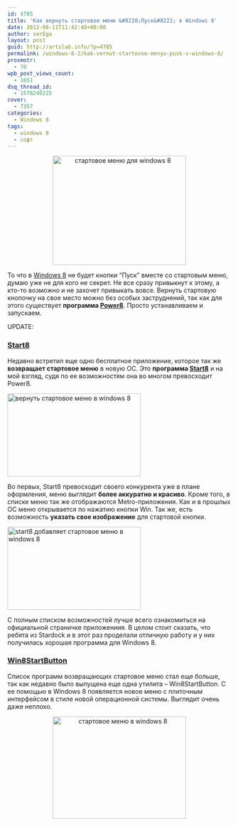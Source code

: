 ```yaml
---
id: 4785
title: 'Как вернуть стартовое меню &#8220;Пуск&#8221; в Windows 8'
date: 2012-08-11T11:42:40+00:00
author: serEga
layout: post
guid: http://artslab.info/?p=4785
permalink: /windows-8-2/kak-vernut-startovoe-menyu-pusk-v-windows-8/
prosmotr:
  - 70
wpb_post_views_count:
  - 1651
dsq_thread_id:
  - 1578240225
cover:
  - 7357
categories:
  - Windows 8
tags:
  - windows 8
  - софт
---
```

<center>
  <a href="http://googledrive.com/host/0B9lHVSSSdxdxd0hjdUdmRzY3Tjg/windows8_start_button.png"><img src="http://googledrive.com/host/0B9lHVSSSdxdxd0hjdUdmRzY3Tjg/windows8_start_button-300x246.png" alt="стартовое меню для windows 8" title="windows8_start_button" width="300" height="246" class="aligncenter size-medium wp-image-4910" srcset="http://googledrive.com/host/0B9lHVSSSdxdxd0hjdUdmRzY3Tjg/windows8_start_button-300x246.png 300w, http://googledrive.com/host/0B9lHVSSSdxdxd0hjdUdmRzY3Tjg/windows8_start_button.png 571w" sizes="(max-width: 300px) 100vw, 300px" /></a>
</center>

То что в [Windows 8](http://artslab.info/category/windows-8-2/) не будет кнопки &#8220;Пуск&#8221; вместе со стартовым меню, думаю уже не для кого не секрет. Не все сразу привыкнут к этому, а кто-то возможно и не захочет привыкать вовсе. Вернуть стартовую кнопочку на свое место можно без особых заструднений, так как для этого существует **программа [Power8](https://code.google.com/p/power8/)**. Просто устанавливаем и запускаем.

UPDATE:

### [Start8](http://www.stardock.com/products/start8/)

Недавно встретил еще одно бесплатное приложение, которое так же **возвращает стартовое меню** в новую ОС. Это **программа [Start8](http://www.stardock.com/products/start8/)** и на мой взгляд, судя по ее возможностям она во многом превосходит Power8.

[<img src="http://googledrive.com/host/0B9lHVSSSdxdxd0hjdUdmRzY3Tjg/startovoe_menu_windows8-300x187.png" alt="вернуть стартовое меню в windows 8" title="startovoe_menu_windows8" width="300" height="187" class="aligncenter size-medium wp-image-5000" srcset="http://googledrive.com/host/0B9lHVSSSdxdxd0hjdUdmRzY3Tjg/startovoe_menu_windows8-300x187.png 300w, http://googledrive.com/host/0B9lHVSSSdxdxd0hjdUdmRzY3Tjg/startovoe_menu_windows8-1024x639.png 1024w, http://googledrive.com/host/0B9lHVSSSdxdxd0hjdUdmRzY3Tjg/startovoe_menu_windows8.png 1280w" sizes="(max-width: 300px) 100vw, 300px" />](http://googledrive.com/host/0B9lHVSSSdxdxd0hjdUdmRzY3Tjg/startovoe_menu_windows8.png)

Во первых, Start8 превосходит своего конкурента уже в плане оформления, меню выглядит **более аккуратно и красиво**. Кроме того, в списке меню так же отображаются Metro-приложения. Как и в прошлых ОС меню открывается по нажатию кнопки Win. Так же, есть возможность **указать свое изображение** для стартовой кнопки.

[<img src="http://googledrive.com/host/0B9lHVSSSdxdxd0hjdUdmRzY3Tjg/start_menu_windows_8-300x187.png" alt="start8 добавляет стартовое меню в windows 8" title="start_menu_windows_8" width="300" height="187" class="aligncenter size-medium wp-image-5002" srcset="http://googledrive.com/host/0B9lHVSSSdxdxd0hjdUdmRzY3Tjg/start_menu_windows_8-300x187.png 300w, http://googledrive.com/host/0B9lHVSSSdxdxd0hjdUdmRzY3Tjg/start_menu_windows_8-1024x640.png 1024w, http://googledrive.com/host/0B9lHVSSSdxdxd0hjdUdmRzY3Tjg/start_menu_windows_8.png 1280w" sizes="(max-width: 300px) 100vw, 300px" />](http://googledrive.com/host/0B9lHVSSSdxdxd0hjdUdmRzY3Tjg/start_menu_windows_8.png)

С полным списком возможностей лучше всего ознакомиться на официальной страничке приложениия. В целом стоит сказать, что ребята из Stardock и в этот раз проделали отличную работу и у них получилась хорошая программа для Windows 8.

### [Win8StartButton](http://translate.google.com/translate?hl=en&sl=de&u=http://www.heise.de/download/win8startbutton-1188754.html&prev=www.labnol.org%3Cbr%20/%3E)

Список программ возвращающих стартовое меню стал еще больше, так как недавно было выпущена еще одна утилита &#8211; Win8StartButton. С ее помощью в Windows 8 появляется новое меню с плиточным интерфейсом в стиле новой операционной системы. Выглядит очень даже неплохо.

<center>
  <a href="http://googledrive.com/host/0B9lHVSSSdxdxd0hjdUdmRzY3Tjg/startovaya_knopka.jpeg"><img src="http://googledrive.com/host/0B9lHVSSSdxdxd0hjdUdmRzY3Tjg/startovaya_knopka-300x230.jpg" alt="стартовое меню в windows 8" title="startovaya_knopka" width="300" height="230" class="aligncenter size-medium wp-image-5628" /></a>
</center>